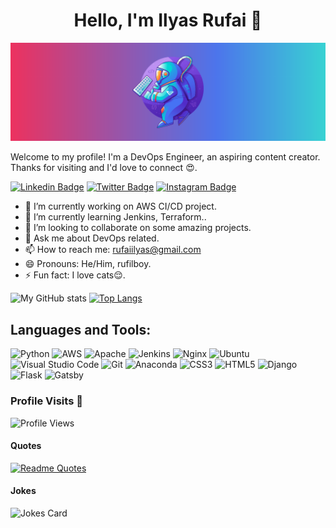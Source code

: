 <h1 align="center">
  Hello, I'm Ilyas Rufai 👋
</h1>

![devbanner](https://github.com/thisisvillegas/BigCommerceDevsCommunityImages/blob/main/SpaceMan.png)

Welcome to my profile! I'm a DevOps Engineer, an aspiring content creator.
Thanks for visiting and I'd love to connect :heart_eyes:.

[![Linkedin Badge](https://img.shields.io/badge/-Ilyas_Rufai-blue?style=flat&logo=Linkedin&logoColor=white&link=https://www.linkedin.com/in/ilyas-rufai/)](https://www.linkedin.com/in/ilyas-rufai/)
[![Twitter Badge](https://img.shields.io/badge/-@IlyasRufai-1ca0f1?style=flat&labelColor=1ca0f1&logo=twitter&logoColor=white&link=https://twitter.com/IlyasRufai)](https://twitter.com/IlyasRufai)
[![Instagram Badge](https://img.shields.io/badge/-@rufilboy-purple?style=flat&logo=instagram&logoColor=white&link=https://instagram.com/rufilboy/)](https://instagram.com/rufilboy)

- 🔭 I’m currently working on AWS CI/CD project.
- 🌱 I’m currently learning Jenkins, Terraform..
- 👯 I’m looking to collaborate on some amazing projects.
- 💬 Ask me about DevOps related.
- 📫 How to reach me: rufaiilyas@gmail.com
- 😄 Pronouns: He/Him, rufilboy.
- ⚡ Fun fact: I love cats:relieved:.




<!---[![willianrod's wakatime stats](https://github-readme-stats.vercel.app/api/wakatime?username=rufilboy)](https://github.com/rufilboy/github-readme-stats) ---> 

                                             
![My GitHub stats](https://github-readme-stats.vercel.app/api?username=rufilboy&theme=synthwave&show_icons=true&count_private=true)
[![Top Langs](https://github-readme-stats.vercel.app/api/top-langs/?username=rufilboy&langs_count=7&layout=compact&theme=dark)](https://github.com/anuraghazra/github-readme-stats)


## Languages and Tools:

![Python](https://img.shields.io/badge/python-3670A0?style=for-the-badge&logo=python&logoColor=ffdd54)
![AWS](https://img.shields.io/badge/AWS-%23FF9900.svg?style=for-the-badge&logo=amazon-aws&logoColor=white)
![Apache](https://img.shields.io/badge/apache-%23D42029.svg?style=for-the-badge&logo=apache&logoColor=white)
![Jenkins](https://img.shields.io/badge/jenkins-%232C5263.svg?style=for-the-badge&logo=jenkins&logoColor=white)
![Nginx](https://img.shields.io/badge/nginx-%23009639.svg?style=for-the-badge&logo=nginx&logoColor=white)
![Ubuntu](https://img.shields.io/badge/Ubuntu-E95420?style=for-the-badge&logo=ubuntu&logoColor=white)
![Visual Studio Code](https://img.shields.io/badge/Visual%20Studio%20Code-0078d7.svg?style=for-the-badge&logo=visual-studio-code&logoColor=white)                 ![Git](https://img.shields.io/badge/git-%23F05033.svg?style=for-the-badge&logo=git&logoColor=white)
![Anaconda](https://img.shields.io/badge/Anaconda-%2344A833.svg?style=for-the-badge&logo=anaconda&logoColor=white)
![CSS3](https://img.shields.io/badge/css3-%231572B6.svg?style=for-the-badge&logo=css3&logoColor=white)
![HTML5](https://img.shields.io/badge/html5-%23E34F26.svg?style=for-the-badge&logo=html5&logoColor=white)
![Django](https://img.shields.io/badge/django-%23092E20.svg?style=for-the-badge&logo=django&logoColor=white)
![Flask](https://img.shields.io/badge/flask-%23000.svg?style=for-the-badge&logo=flask&logoColor=white)
![Gatsby](https://img.shields.io/badge/Gatsby-%23663399.svg?style=for-the-badge&logo=gatsby&logoColor=white)

### Profile Visits :see_no_evil:
![Profile Views](https://visitor-badge.glitch.me/badge?page_id=rufilboy.visitor-badge)

#### Quotes
[![Readme Quotes](https://quotes-github-readme.vercel.app/api?type=horizontal&theme=dark)](https://github.com/piyushsuthar/github-readme-quotes)
#### Jokes
![Jokes Card](https://readme-jokes.vercel.app/api)







<!--
**Rufilboy/rufilboy** is a ✨ _special_ ✨ repository because its `README.md` (this file) appears on your GitHub profile.

Here are some ideas to get you started:

- 🔭 I’m currently working on ...
- 🌱 I’m currently learning ...
- 👯 I’m looking to collaborate on ...
- 🤔 I’m looking for help with ...
- 💬 Ask me about ...
- 📫 How to reach me: ...
- 😄 Pronouns: ...
- ⚡ Fun fact: ...
-->
